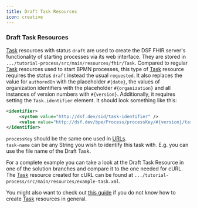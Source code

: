 ```yaml
---
title: Draft Task Resources
icon: creative
---
```


### Draft Task Resources

[Task](../../concepts/fhir/task.md) resources with status `draft` are used to create the DSF FHIR server's functionality
of starting processes via its web interface. They are stored in `.../tutorial-process/src/main/resources/fhir/Task`.
Compared to regular [Task](../../concepts/fhir/task.md) resources used to
start BPMN processes, this type of [Task](../../concepts/fhir/task.md) resource requires the status `draft` instead the usual `requested`.
It also replaces the value for `authoredOn` with the placeholder `#{date}`, the values of organization
identifiers with the placeholder `#{organization}` and all instances of version numbers with `#{version}`.
Additionally, it requires setting the `Task.identifier`
element. It should look something like this:

```xml
<identifier>
     <system value="http://dsf.dev/sid/task-identifier" />
     <value value="http://dsf.dev/bpe/Process/processKey/#{version}/task-name" />
</identifier>
```
`processKey` should be the same one used in [URLs](../../concepts/dsf/about-version-placeholders-and-urls.md#urls).  
`task-name` can be any String you wish to identify this task with. E.g. you can use the file name of the Draft Task.

For a complete example you can take a look at the Draft Task Resource in one of the solution branches
and compare it to the one needed for cURL. The [Task](../../concepts/fhir/task.md) resource created
for cURL can be found at `.../tutorial-process/src/main/resources/example-task.xml`.

You might also want to check out [this guide](../../guides/creating-task-resources-based-on-a-definition.md)
if you do not know how to create [Task](../../concepts/fhir/task.md) resources in general.